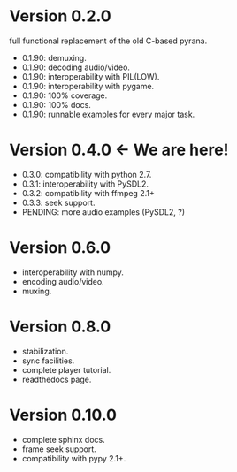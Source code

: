 Version 0.2.0
=============

full functional replacement of the old C-based pyrana.

* 0.1.90: demuxing.
* 0.1.90: decoding audio/video.
* 0.1.90: interoperability with PIL(LOW).
* 0.1.90: interoperability with pygame.
* 0.1.90: 100% coverage.
* 0.1.90: 100% docs.
* 0.1.90: runnable examples for every major task.


Version 0.4.0 <- We are here!
=============================

* 0.3.0: compatibility with python 2.7.
* 0.3.1: interoperability with PySDL2.
* 0.3.2: compatibility with ffmpeg 2.1+
* 0.3.3: seek support.
* PENDING: more audio examples (PySDL2, ?)


Version 0.6.0
==============

* interoperability with numpy.
* encoding audio/video.
* muxing.


Version 0.8.0
=============

* stabilization.
* sync facilities.
* complete player tutorial.
* readthedocs page.


Version 0.10.0
==============

* complete sphinx docs.
* frame seek support.
* compatibility with pypy 2.1+.
